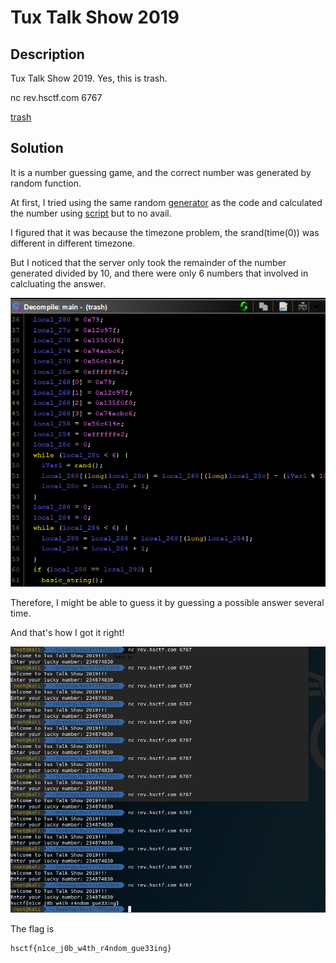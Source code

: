 # Tux Talk Show 2019

## Description

Tux Talk Show 2019. Yes, this is trash.

nc rev.hsctf.com 6767

[trash](trash)

## Solution

It is a number guessing game, and the correct number was generated by random function.

At first, I tried using the same random [generator](random.cpp) as the code and calculated the number using [script](random.py) but to no avail.

I figured that it was because the timezone problem, the srand(time(0)) was different in different timezone.

But I noticed that the server only took the remainder of the number generated divided by 10, and there were only 6 numbers that involved in calcluating the answer.

![](decompile.png)

Therefore, I might be able to guess it by guessing a possible answer several time.

And that's how I got it right!

![](Guess.png)

The flag is

```
hsctf{n1ce_j0b_w4th_r4ndom_gue33ing}
```
